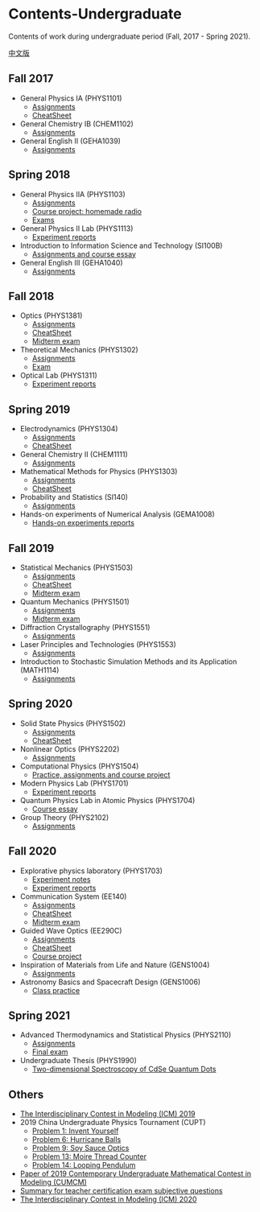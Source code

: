 # Contents-Undergraduate
Contents of work during undergraduate period (Fall, 2017 - Spring 2021).

[中文版](README.md)

## Fall 2017
- General Physics IA (PHYS1101)
  - [Assignments](https://github.com/Chen-Jialin/General-Physics-IA-Assignments)
  - [CheatSheet](https://github.com/Chen-Jialin/General-Physics-IA-CheatSheet)
- General Chemistry IB (CHEM1102)
  - [Assignments](https://github.com/Chen-Jialin/General-Chemistry-IB-Assignments)
- General English II (GEHA1039)
  - [Assignments](https://github.com/Chen-Jialin/General-English-II-Assignments)

## Spring 2018
- General Physics IIA (PHYS1103)
  - [Assignments](https://github.com/Chen-Jialin/General-Physics-IIA-Assignments)
  - [Course project: homemade radio](https://github.com/Chen-Jialin/General-Physics-IIA-Project-Homemade-Radio)
  - [Exams](https://github.com/Chen-Jialin/General-Physics-IIA-Exams)
- General Physics II Lab (PHYS1113)
  - [Experiment reports](https://github.com/Chen-Jialin/General-Physics-II-Lab-Reports)
- Introduction to Information Science and Technology (SI100B)
  - [Assignments and course essay](https://github.com/Chen-Jialin/SI100B-Introduction-to-Infomation-Science-and-Technology-Assignments)
- General English III (GEHA1040)
  - [Assignments](https://github.com/Chen-Jialin/General-English-III-Assignments)

## Fall 2018
- Optics (PHYS1381)
  - [Assignments](https://github.com/Chen-Jialin/Optics-Assignments)
  - [CheatSheet](https://github.com/Chen-Jialin/Optics-CheatSheets)
  - [Midterm exam](https://github.com/Chen-Jialin/Optics-Midterm-Exam)
- Theoretical Mechanics (PHYS1302)
  - [Assignments](https://github.com/Chen-Jialin/Theoretical-Mechanics-Assignments)
  - [Exam](https://github.com/Chen-Jialin/Theoretical-Mechanics-Exams/settings)
- Optical Lab (PHYS1311)
  - [Experiment reports](https://github.com/Chen-Jialin/Optical-Lab-Reports)

## Spring 2019
- Electrodynamics (PHYS1304)
  - [Assignments](https://github.com/Chen-Jialin/Electrodynamics-Assignments)
  - [CheatSheet](https://github.com/Chen-Jialin/Electrodynamics-CheatSheets)
- General Chemistry II (CHEM1111)
  - [Assignments](https://github.com/Chen-Jialin/General-Chemistry-II-Assignments)
- Mathematical Methods for Physics (PHYS1303)
  - [Assignments](https://github.com/Chen-Jialin/Mathematical-Methods-for-Physics-II-Assignments)
  - [CheatSheet](https://github.com/Chen-Jialin/Mathematical-Methods-for-Physics-II-CheatSheet)
- Probability and Statistics (SI140)
  - [Assignments](https://github.com/Chen-Jialin/Probability-and-Statistics-Assignments)
- Hands-on experiments of Numerical Analysis (GEMA1008)
  - [Hands-on experiments reports](https://github.com/Chen-Jialin/Numerical-Analysis-Hands-on-Experiments)

## Fall 2019
- Statistical Mechanics (PHYS1503)
  - [Assignments](https://github.com/Chen-Jialin/Statistical-Mechanics-Assignments)
  - [CheatSheet](https://github.com/Chen-Jialin/Statistical-Mechanics-CheatSheets)
  - [Midterm exam](https://github.com/Chen-Jialin/Statistical-Mechanics-Midterm-Exam)
- Quantum Mechanics (PHYS1501)
  - [Assignments](https://github.com/Chen-Jialin/Quantum-Mechanics-Assignments)
  - [Midterm exam](https://github.com/Chen-Jialin/Quantum-Mechanics-Midterm-Exam)
- Diffraction Crystallography (PHYS1551)
  - [Assignments](https://github.com/Chen-Jialin/Diffraction-Crystallography-Assignments)
- Laser Principles and Technologies (PHYS1553)
  - [Assignments](https://github.com/Chen-Jialin/Laser-Principles-and-Technologies-Assignments)
- Introduction to Stochastic Simulation Methods and its Application (MATH1114)
  - [Assignments](https://github.com/Chen-Jialin/Intro-to-Stochastic-Simulation-Methods-and-its-Application-Assignments)

## Spring 2020
- Solid State Physics (PHYS1502)
  - [Assignments](https://github.com/Chen-Jialin/Solid-State-Physics-Assignments)
  - [CheatSheet](https://github.com/Chen-Jialin/Solid-State-Physics-CheatSheet)
- Nonlinear Optics (PHYS2202)
  - [Assignments](https://github.com/Chen-Jialin/Nonlinear-Optics-Assignments)
- Computational Physics (PHYS1504)
  - [Practice, assignments and course project](https://github.com/Chen-Jialin/Computational-Physics-Exercises-and-Assignments)
- Modern Physics Lab (PHYS1701)
  - [Experiment reports](https://github.com/Chen-Jialin/Modern-Physics-Lab-Reports)
- Quantum Physics Lab in Atomic Physics (PHYS1704)
  - [Course essay](https://github.com/Chen-Jialin/Quantum-Physics-Lab-in-Atomic-Physics-Essay)
- Group Theory (PHYS2102)
  - [Assignments](https://github.com/Chen-Jialin/Group-Theory-Assignments)

## Fall 2020
- Explorative physics laboratory (PHYS1703)
  - [Experiment notes](https://github.com/Chen-Jialin/Explorative-Physics-Laboratory-Notes)
  - [Experiment reports](https://github.com/Chen-Jialin/Explorative-Physics-Laboratory-Reports)
- Communication System (EE140)
  - [Assignments](https://github.com/Chen-Jialin/Communication-System-Assignments)
  - [CheatSheet](https://github.com/Chen-Jialin/CommunicationSystemCheatSheet)
  - [Midterm exam](https://github.com/Chen-Jialin/Communication-System-Midterm-Exam)
- Guided Wave Optics (EE290C)
  - [Assignments](https://github.com/Chen-Jialin/Guided-Wave-Optics-Assignments)
  - [CheatSheet](https://github.com/Chen-Jialin/Guided-Wave-Optics-CheatSheets)
  - [Course project](https://github.com/Chen-Jialin/Guided-Wave-Optics-Project)
- Inspiration of Materials from Life and Nature (GENS1004)
  - [Assignments](https://github.com/Chen-Jialin/Inspiration-of-Materials-from-Life-and-Nature-Assignments)
- Astronomy Basics and Spacecraft Design (GENS1006)
  - [Class practice](https://github.com/Chen-Jialin/Astronomy-Basics-and-Spacecraft-Design-Practice)

## Spring 2021
- Advanced Thermodynamics and Statistical Physics (PHYS2110)
  - [Assignments](https://github.com/Chen-Jialin/Advanced-Thermodynamics-and-Statistical-Physics-Assignments)
  - [Final exam](https://github.com/Chen-Jialin/Advanced-Thermodynamics-and-Statistical-Physics-Final-Exam)
- Undergraduate Thesis (PHYS1990)
  - [Two-dimensional Spectroscopy of CdSe Quantum Dots](https://github.com/Chen-Jialin/Undergraduate-Thesis)

## Others
- [The Interdisciplinary Contest in Modeling (ICM) 2019](https://github.com/Chen-Jialin/ICM-2019)
- 2019 China Undergraduate Physics Tournament (CUPT)
  - [Problem 1: Invent Yourself](https://github.com/Chen-Jialin/CUPT-2019-Problem-1-Invent-Yourself)
  - [Problem 6: Hurricane Balls](https://github.com/Chen-Jialin/CUPT-2019-Problem-6-Hurricane-Balls)
  - [Problem 9: Soy Sauce Optics](https://github.com/Chen-Jialin/CUPT-2019-Problem-9-Soy-Sauce-Optics)
  - [Problem 13: Moire Thread Counter](https://github.com/Chen-Jialin/CUPT-2019-Problem-13-Moire-Thread-Counter)
  - [Problem 14: Looping Pendulum](https://github.com/Chen-Jialin/CUPT-2019-Problem-14-Looping-Pendulum)
- [Paper of 2019 Contemporary Undergraduate Mathematical Contest in Modeling (CUMCM)](https://github.com/Chen-Jialin/CUMCM-2019)
- [Summary for teacher certification exam subjective questions](https://github.com/Chen-Jialin/Teacher-Certification-Exam-Summary)
- [The Interdisciplinary Contest in Modeling (ICM) 2020](https://github.com/Chen-Jialin/ICM-2020)